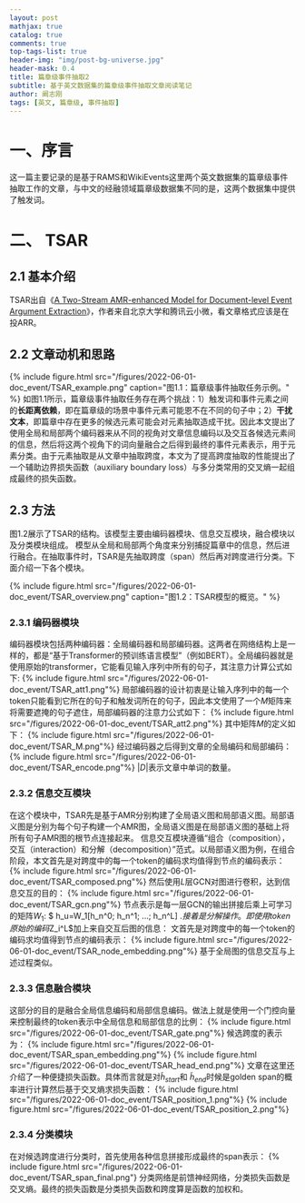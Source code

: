 ```yaml
---
layout: post
mathjax: true
catalog: true
comments: true
top-tags-list: true
header-img: "img/post-bg-universe.jpg"
header-mask: 0.4
title: 篇章级事件抽取2
subtitle: 基于英文数据集的篇章级事件抽取文章阅读笔记
author: 阚志刚
tags: [英文, 篇章级, 事件抽取]
---
```



# 一、序言
这一篇主要记录的是基于RAMS和WikiEvents这里两个英文数据集的篇章级事件抽取工作的文章，与中文的经融领域篇章级数据集不同的是，这两个数据集中提供了触发词。

# 二、 TSAR

## 2.1 基本介绍
TSAR出自《[A Two-Stream AMR-enhanced Model for Document-level Event Argument Extraction](https://arxiv.org/pdf/2205.00241.pdf)》，作者来自北京大学和腾讯云小微，看文章格式应该是在投ARR。

## 2.2 文章动机和思路

{% include figure.html src="/figures/2022-06-01-doc_event/TSAR_example.png" caption="图1.1：篇章级事件抽取任务示例。" %}
如图1.1所示，篇章级事件抽取任务存在两个挑战：1）触发词和事件元素之间的**长距离依赖**，即在篇章级的场景中事件元素可能恩不在不同的句子中；2）**干扰文本**，即篇章中存在更多的候选元素可能会对元素抽取造成干扰。因此本文提出了使用全局和局部两个编码器来从不同的视角对文章信息编码以及交互各候选元素间的信息，然后将这两个视角下的词向量融合之后得到最终的事件元素表示，用于元素分类。由于元素抽取是从文章中抽取跨度，本文为了提高跨度抽取的性能提出了一个辅助边界损失函数（auxiliary boundary loss）与多分类常用的交叉熵一起组成最终的损失函数。

## 2.3 方法

图1.2展示了TSAR的结构。该模型主要由编码器模块、信息交互模块，融合模块以及分类模块组成。 模型从全局和局部两个角度来分别捕捉篇章中的信息，然后进行融合。在抽取事件时，TSAR是先抽取跨度（span）然后再对跨度进行分类。下面介绍一下各个模块。

{% include figure.html src="/figures/2022-06-01-doc_event/TSAR_overview.png" caption="图1.2：TSAR模型的概览。" %}

### 2.3.1 编码器模块

编码器模块包括两种编码器：全局编码器和局部编码器。这两者在网络结构上是一样的，都是“基于Transformer的预训练语言模型”（例如BERT）。全局编码器就是使用原始的transformer，它能看见输入序列中所有的句子，其注意力计算公式如下:
{% include figure.html src="/figures/2022-06-01-doc_event/TSAR_att1.png"%}
局部编码器的设计初衷是让输入序列中的每一个token只能看到它所在的句子和触发词所在的句子，因此本文使用了一个$M$矩阵来将需要遮掩的句子遮住，局部编码器的注意力公式如下：
{% include figure.html src="/figures/2022-06-01-doc_event/TSAR_att2.png"%}
其中矩阵$M$的定义如下：
{% include figure.html src="/figures/2022-06-01-doc_event/TSAR_M.png"%}
经过编码器之后得到文章的全局编码和局部编码：
{% include figure.html src="/figures/2022-06-01-doc_event/TSAR_encode.png"%}
$|D|$表示文章中单词的数量。

### 2.3.2 信息交互模块

在这个模块中，TSAR先是基于AMR分别构建了全局语义图和局部语义图。局部语义图是分别为每个句子构建一个AMR图，全局语义图是在局部语义图的基础上将所有句子AMR图的根节点连接起来。
信息交互模块遵循“组合（composition），交互（interaction）和分解（decomposition）”范式。以局部语义图为例，在组合阶段，本文首先是对跨度中的每一个token的编码求均值得到节点的编码表示：
{% include figure.html src="/figures/2022-06-01-doc_event/TSAR_composed.png"%}
然后使用$L$层GCN对图进行卷积，达到信息交互的目的：
{% include figure.html src="/figures/2022-06-01-doc_event/TSAR_gcn.png"%}
节点表示是每一层GCN的输出拼接后乘上可学习的矩阵$W_1$: $ h_u=W_1[h_n^0; h_n^1; ...; h_n^L] $.
接着是分解操作。即使用token原始的编码$Z_i^L$加上来自交互后图的信息：
文首先是对跨度中的每一个token的编码求均值得到节点的编码表示：
{% include figure.html src="/figures/2022-06-01-doc_event/TSAR_node_embedding.png"%}
基于全局图的信息交互与上述过程类似。


### 2.3.3 信息融合模块

这部分的目的是融合全局信息编码和局部信息编码。做法上就是使用一个门控向量来控制最终的token表示中全局信息和局部信息的比例：
{% include figure.html src="/figures/2022-06-01-doc_event/TSAR_gate.png"%}
候选跨度的表示为：
{% include figure.html src="/figures/2022-06-01-doc_event/TSAR_span_embedding.png"%}
{% include figure.html src="/figures/2022-06-01-doc_event/TSAR_head_end.png"%}
文章在这里还介绍了一种便捷损失函数。具体而言就是对$\tilde{h}_{start}$和 $\tilde{h}_{end}$时候是golden span的概率进行计算然后基于交叉熵求损失函数：
{% include figure.html src="/figures/2022-06-01-doc_event/TSAR_position_1.png"%}
{% include figure.html src="/figures/2022-06-01-doc_event/TSAR_position_2.png"%}

### 2.3.4 分类模块

在对候选跨度进行分类时，首先使用各种信息拼接形成最终的span表示：
{% include figure.html src="/figures/2022-06-01-doc_event/TSAR_span_final.png"}
分类网络是前馈神经网络，分类损失函数是交叉熵。最终的损失函数是分类损失函数和跨度算是函数的加权和。


